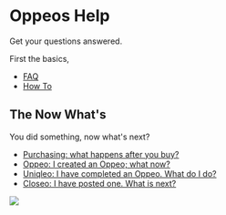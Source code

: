 # Oppeos Help

Get your questions answered.

First the basics,

- [FAQ](/help/faq.md)
- [How To](/help/howto.md)

## The Now What's

You did something, now what's next?

- [Purchasing: what happens after you buy?](/help/now-what/purchase.md)
- [Oppeo: I created an Oppeo; what now?](/help/now-what/oppeo.md)
- [Uniqleo: I have completed an Oppeo. What do I do?](/help/now-what/uniqleo.md)
- [Closeo: I have posted one. What is next?](/help/now-what/closeo.md)

![](https://bijoutrouvaille.github.io/oppeosdocs/help/small-banner.jpg)
